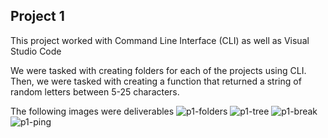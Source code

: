 ## Project 1

This project worked with Command Line Interface (CLI) as well as Visual Studio Code

We were tasked with creating folders for each of the projects using CLI. Then, we were tasked with creating a function that returned a string of random letters between 5-25 characters.

The following images were deliverables
![p1-folders](https://user-images.githubusercontent.com/77074432/120724224-35138480-c488-11eb-81e5-ac3c0b721213.png)
![p1-tree](https://user-images.githubusercontent.com/77074432/120724227-36dd4800-c488-11eb-99fe-302fd97ba9ca.png)
![p1-break](https://user-images.githubusercontent.com/77074432/120724237-39d83880-c488-11eb-93d1-522434c68805.png)
![p1-ping](https://user-images.githubusercontent.com/77074432/120724239-3c3a9280-c488-11eb-959d-cc297299932a.png)
